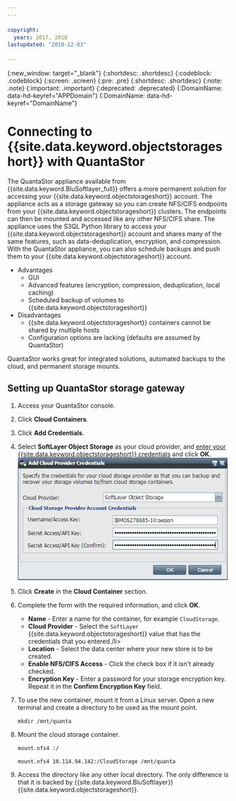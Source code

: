 ```yaml
---
---

copyright:
  years: 2017, 2018
lastupdated: "2018-12-03"

---
```

{:new_window: target="_blank"}
{:shortdesc: .shortdesc}
{:codeblock: .codeblock}
{:screen: .screen}
{:pre: .pre}
{:shortdesc: .shortdesc}
{:note: .note}
{:important: .important}
{:deprecated: .deprecated}
{:DomainName: data-hd-keyref="APPDomain"}
{:DomainName: data-hd-keyref="DomainName"}

# Connecting to {{site.data.keyword.objectstorageshort}} with QuantaStor

The QuantaStor appliance available from {{site.data.keyword.BluSoftlayer_full}} offers a more permanent solution for accessing your {{site.data.keyword.objectstorageshort}} account. The appliance acts as a storage gateway so you can create NFS/CIFS endpoints from your {{site.data.keyword.objectstorageshort}} clusters. The endpoints can then be mounted and accessed like any other NFS/CIFS  share. The appliance uses the S3QL Python library to access your {{site.data.keyword.objectstorageshort}} account and shares many of the same features, such as data-deduplication, encryption, and compression. With the QuantaStor appliance, you can also schedule backups and push them to your {{site.data.keyword.objectstorageshort}} account.

- Advantages
  - GUI
  - Advanced features (encryption, compression, deduplication, local caching)
  - Scheduled backup of volumes to {{site.data.keyword.objectstorageshort}}
- Disadvantages
  - {{site.data.keyword.objectstorageshort}} containers cannot be shared by multiple hosts
  - Configuration options are lacking (defaults are assumed by QuantaStor)

QuantaStor works great for integrated solutions, automated backups to the cloud, and permanent storage mounts.

## Setting up QuantaStor storage gateway

1. Access your QuantaStor console.
2. Click **Cloud Containers**.
3. Click **Add Credentials**.
4. Select **SoftLayer Object Storage** as your cloud provider, and [enter your {{site.data.keyword.objectstorageshort}} credentials](interacting-in-portal.html) and click **OK**.
       ![Add Cloud Provider Credentials](/images/AddCloudProviderCredentials.png)
5. Click **Create** in the **Cloud Container** section.
6. Complete the form with the required information, and click **OK**.
   - **Name** - Enter a name for the container, for example `CloudStorage`.
   - **Cloud Provider** - Select the `SoftLayer` {{site.data.keyword.objectstorageshort}} value that has the credentials that you entered./li>
   - **Location** - Select the data center where your new store is to be created.
   - **Enable NFS/CIFS Access** - Click the check box if it isn't already checked.
   - **Encryption Key** - Enter a password for your storage encryption key. Repeat it in the **Confirm Encryption Key** field.
7. To use the new container, mount it from a Linux server. Open a new terminal and create a directory to be used as the mount point.
   ```
   mkdir /mnt/quanta
   ```

8. Mount the cloud storage container.<br/>
   ```
   mount.nfs4 :/
   ```

   ```
   mount.nfs4 10.114.94.142:/CloudStorage /mnt/quanta
   ```

9. Access the directory like any other local directory. The only difference is that it is backed by {{site.data.keyword.BluSoftlayer}} {{site.data.keyword.objectstorageshort}}.
